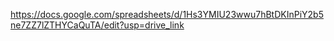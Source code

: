 https://docs.google.com/spreadsheets/d/1Hs3YMIU23wwu7hBtDKInPiY2b5ne7ZZ7lZTHYCaQuTA/edit?usp=drive_link

